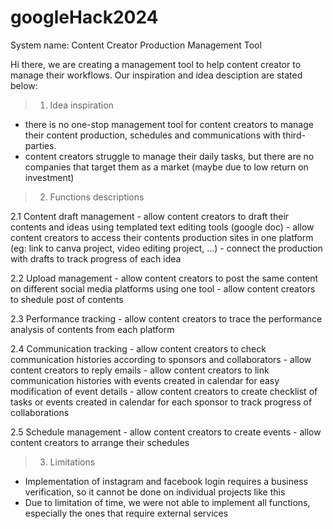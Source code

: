 # googleHack2024

System name: Content Creator Production Management Tool

Hi there, we are creating a management tool to help content creator to manage their workflows. Our inspiration and idea desciption are stated below:

> 1. Idea inspiration
  - there is no one-stop management tool for content creators to manage their content production, schedules and communications with third-parties.
  - content creators struggle to manage their daily tasks, but there are no companies that target them as a market (maybe due to low return on investment)

> 2. Functions descriptions

  2.1 Content draft management
      - allow content creators to draft their contents and ideas using templated text editing tools (google doc)
      - allow content creators to access their contents production sites in one platform (eg: link to canva project, video editing project, ...)
      - connect the production with drafts to track progress of each idea
    
  2.2 Upload management
      - allow content creators to post the same content on different social media platforms using one tool
      - allow content creators to shedule post of contents
      
  2.3 Performance tracking
      - allow content creators to trace the performance analysis of contents from each platform
  
  2.4 Communication tracking
      - allow content creators to check communication histories according to sponsors and collaborators
      - allow content creators to reply emails
      - allow content creators to link communication histories with events created in calendar for easy modification of event details
      - allow content creators to create checklist of tasks or events created in calendar for each sponsor to track progress of collaborations
    
  2.5 Schedule management
      - allow content creators to create events
      - allow content creators to arrange their schedules

> 3. Limitations
  - Implementation of instagram and facebook login requires a business verification, so it cannot be done on individual projects like this
  - Due to limitation of time, we were not able to implement all functions, especially the ones that require external services
